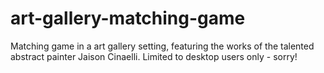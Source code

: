 # art-gallery-matching-game
Matching game in a art gallery setting, featuring the works of the talented abstract painter Jaison Cinaelli. Limited to desktop users only - sorry! 
